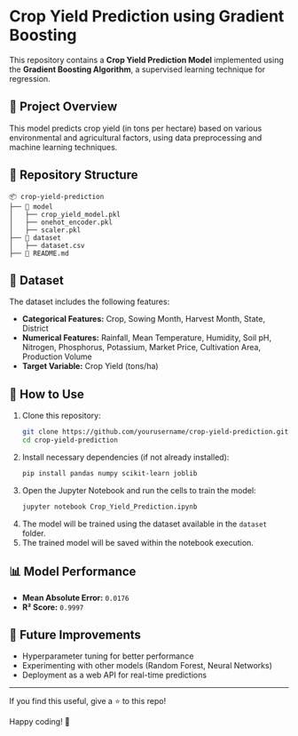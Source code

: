 # Crop Yield Prediction using Gradient Boosting

This repository contains a **Crop Yield Prediction Model** implemented using the **Gradient Boosting Algorithm**, a supervised learning technique for regression.

## 📌 Project Overview
This model predicts crop yield (in tons per hectare) based on various environmental and agricultural factors, using data preprocessing and machine learning techniques.

## 📂 Repository Structure
```
📦 crop-yield-prediction
├── 📂 model
│   ├── crop_yield_model.pkl
│   ├── onehot_encoder.pkl
│   ├── scaler.pkl
├── 📂 dataset
│   ├── dataset.csv
├── 📜 README.md
```

## 📜 Dataset
The dataset includes the following features:
- **Categorical Features:** Crop, Sowing Month, Harvest Month, State, District
- **Numerical Features:** Rainfall, Mean Temperature, Humidity, Soil pH, Nitrogen, Phosphorus, Potassium, Market Price, Cultivation Area, Production Volume
- **Target Variable:** Crop Yield (tons/ha)

## 📌 How to Use
1. Clone this repository:
   ```bash
   git clone https://github.com/yourusername/crop-yield-prediction.git
   cd crop-yield-prediction
   ```
2. Install necessary dependencies (if not already installed):
   ```bash
   pip install pandas numpy scikit-learn joblib
   ```
3. Open the Jupyter Notebook and run the cells to train the model:
   ```bash
   jupyter notebook Crop_Yield_Prediction.ipynb
   ```
4. The model will be trained using the dataset available in the `dataset` folder.
5. The trained model will be saved within the notebook execution.

## 📊 Model Performance
- **Mean Absolute Error:** `0.0176`
- **R² Score:** `0.9997`

## 🚀 Future Improvements
- Hyperparameter tuning for better performance
- Experimenting with other models (Random Forest, Neural Networks)
- Deployment as a web API for real-time predictions

---

If you find this useful, give a ⭐ to this repo!

Happy coding! 🚀
